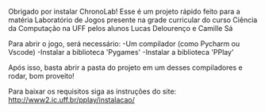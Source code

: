 Obrigado por instalar ChronoLab!
Esse é um projeto rápido feito para a matéria Laboratório de Jogos presente na grade curricular do curso Ciência da Computação na UFF pelos alunos Lucas Delourenço e Camille Sá

Para abrir o jogo, será necessário:
-Um compilador (como Pycharm ou Vscode)
-Instalar a biblioteca 'Pygames'
​-Instalar a biblioteca 'PPlay'

Após isso, basta abrir a pasta do projeto em um desses compiladores e rodar, bom proveito!

Para baixar os requisitos siga as instruções do site: http://www2.ic.uff.br/pplay/instalacao/
